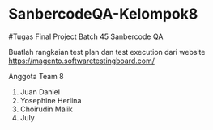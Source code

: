 # SanbercodeQA-Kelompok8

#Tugas Final Project Batch 45 Sanbercode QA

Buatlah rangkaian test plan dan test execution dari website
https://magento.softwaretestingboard.com/

Anggota Team 8 
1.  Juan Daniel
2.  Yosephine Herlina
3.  Choirudin Malik
4.  July
